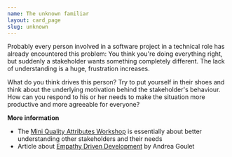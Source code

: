 ```yaml
---
name: The unknown familiar
layout: card_page
slug: unknown
---
```

Probably every person involved in a software project in a technical role has already encountered this problem: You think you're doing everything right, but suddenly a stakeholder wants something completely different. The lack of understanding is a huge, frustration increases.

What do you think drives this person? Try to put yourself in their shoes and think about the underlying motivation behind the stakeholder's behaviour. How can you respond to his or her needs to make the situation more productive and more agreeable for everyone?

**More information**

* The [Mini Quality Attributes Workshop](https://re-magazine.ireb.org/articles/discover-quality-requirements-with-the-mini-qaw) is essentially about better understanding other stakeholders and their needs
* Article about [Empathy Driven Development](https://www.empathy-driven-development.com/why-empathy-will-transform-tech/) by Andrea Goulet